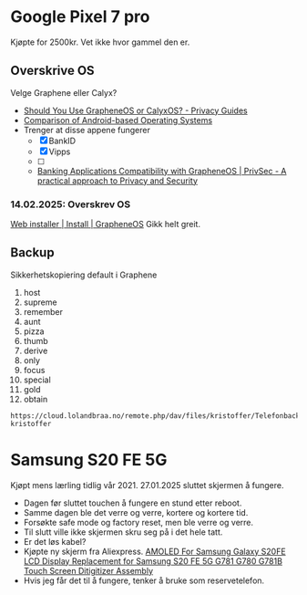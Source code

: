 # Google Pixel 7 pro
Kjøpte for 2500kr.
Vet ikke hvor gammel den er.

## Overskrive OS
Velge Graphene eller Calyx?
- [Should You Use GrapheneOS or CalyxOS? - Privacy Guides](https://www.privacyguides.org/articles/2022/04/21/grapheneos-or-calyxos/)
- [Comparison of Android-based Operating Systems](https://eylenburg.github.io/android_comparison.htm)
- Trenger at disse appene fungerer
	- [x] BankID
	- [x] Vipps
	- [ ] 
	- [Banking Applications Compatibility with GrapheneOS \| PrivSec - A practical approach to Privacy and Security](https://privsec.dev/posts/android/banking-applications-compatibility-with-grapheneos/)

### 14.02.2025: Overskrev OS
[Web installer \| Install \| GrapheneOS](https://grapheneos.org/install/web#unlocking-the-bootloader)
Gikk helt greit.

## Backup
Sikkerhetskopiering default i Graphene
1. host
2. supreme
3. remember
4. aunt
5. pizza
6. thumb
7. derive
8. only
9. focus
10. special
11. gold
12. obtain

```
https://cloud.lolandbraa.no/remote.php/dav/files/kristoffer/Telefonbackup/GrapheneSystemBackup
kristoffer
```

# Samsung S20 FE 5G
Kjøpt mens lærling tidlig vår 2021.
27.01.2025 sluttet skjermen å fungere.
- Dagen før sluttet touchen å fungere en stund etter reboot.
- Samme dagen ble det verre og verre, kortere og kortere tid.
- Forsøkte safe mode og factory reset, men ble verre og verre.
- Til slutt ville ikke skjermen skru seg på i det hele tatt.
- Er det løs kabel?
- Kjøpte ny skjerm fra Aliexpress. [AMOLED For Samsung Galaxy S20FE LCD Display Replacement for Samsung S20 FE 5G G781 G780 G781B Touch Screen Ditigitizer Assembly](https://www.aliexpress.com/item/1005006104746573.html?spm=a2g0o.order_list.order_list_main.11.794318021Z7s3S)
- Hvis jeg får det til å fungere, tenker å bruke som reservetelefon.


